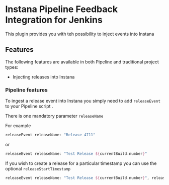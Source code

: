 # Instana Pipeline Feedback Integration for Jenkins

This plugin provides you with teh possibility to inject events into Instana


## Features

The following features are available in both Pipeline and traditional
project types:

* Injecting releases into Instana 

### Pipeline features
To ingest a release event into Instana you simply need to add 
`releaseEvent` to your Pipeline script .

There is one mandatory parameter `releaseName`

For example
```groovy
releaseEvent releaseName: "Release 4711"
```
or 
```groovy
releaseEvent releaseName: "Test Release ${currentBuild.number}"
```

If you wish to create a release for a particular timestamp you can use the optional `releaseStartTimestamp`

```groovy
releaseEvent releaseName: "Test Release ${currentBuild.number}", releaseStartTimestamp: "1564486446000"
```
